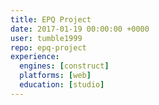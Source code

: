```yaml
---
title: EPQ Project
date: 2017-01-19 00:00:00 +0000
user: tumble1999
repo: epq-project
experience:
  engines: [construct]
  platforms: [web]
  education: [studio]
---
```

